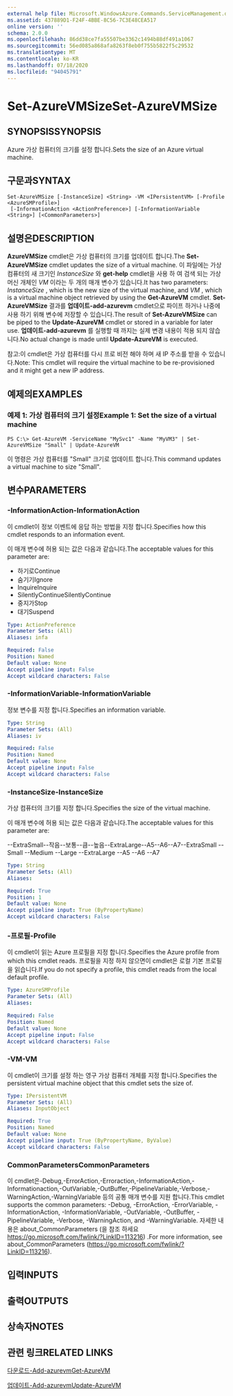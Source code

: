 ```yaml
---
external help file: Microsoft.WindowsAzure.Commands.ServiceManagement.dll-Help.xml
ms.assetid: 437889D1-F24F-4BBE-8C56-7C3E48CEA517
online version: ''
schema: 2.0.0
ms.openlocfilehash: 86dd38ce7fa55507be3362c1494b88df491a1067
ms.sourcegitcommit: 56ed085a868afa8263f8eb0f755b5822f5c29532
ms.translationtype: MT
ms.contentlocale: ko-KR
ms.lasthandoff: 07/18/2020
ms.locfileid: "94045791"
---
```

# <span data-ttu-id="60b4b-101">Set-AzureVMSize</span><span class="sxs-lookup"><span data-stu-id="60b4b-101">Set-AzureVMSize</span></span>

## <span data-ttu-id="60b4b-102">SYNOPSIS</span><span class="sxs-lookup"><span data-stu-id="60b4b-102">SYNOPSIS</span></span>
<span data-ttu-id="60b4b-103">Azure 가상 컴퓨터의 크기를 설정 합니다.</span><span class="sxs-lookup"><span data-stu-id="60b4b-103">Sets the size of an Azure virtual machine.</span></span>

## <span data-ttu-id="60b4b-104">구문과</span><span class="sxs-lookup"><span data-stu-id="60b4b-104">SYNTAX</span></span>

```
Set-AzureVMSize [-InstanceSize] <String> -VM <IPersistentVM> [-Profile <AzureSMProfile>]
 [-InformationAction <ActionPreference>] [-InformationVariable <String>] [<CommonParameters>]
```

## <span data-ttu-id="60b4b-105">설명은</span><span class="sxs-lookup"><span data-stu-id="60b4b-105">DESCRIPTION</span></span>
<span data-ttu-id="60b4b-106">**AzureVMSize** cmdlet은 가상 컴퓨터의 크기를 업데이트 합니다.</span><span class="sxs-lookup"><span data-stu-id="60b4b-106">The **Set-AzureVMSize** cmdlet updates the size of a virtual machine.</span></span>
<span data-ttu-id="60b4b-107">이 파일에는 가상 컴퓨터의 새 크기인 *InstanceSize* 와 **get-help** cmdlet을 사용 하 여 검색 되는 가상 머신 개체인 *VM* 이라는 두 개의 매개 변수가 있습니다.</span><span class="sxs-lookup"><span data-stu-id="60b4b-107">It has two parameters: *InstanceSize* , which is the new size of the virtual machine, and *VM* , which is a virtual machine object retrieved by using the **Get-AzureVM** cmdlet.</span></span>
<span data-ttu-id="60b4b-108">**Set-AzureVMSize** 결과를 **업데이트-add-azurevm** cmdlet으로 파이프 하거나 나중에 사용 하기 위해 변수에 저장할 수 있습니다.</span><span class="sxs-lookup"><span data-stu-id="60b4b-108">The result of **Set-AzureVMSize** can be piped to the **Update-AzureVM** cmdlet or stored in a variable for later use.</span></span>
<span data-ttu-id="60b4b-109">**업데이트-add-azurevm** 를 실행할 때 까지는 실제 변경 내용이 적용 되지 않습니다.</span><span class="sxs-lookup"><span data-stu-id="60b4b-109">No actual change is made until **Update-AzureVM** is executed.</span></span>

<span data-ttu-id="60b4b-110">참고:이 cmdlet은 가상 컴퓨터를 다시 프로 비전 해야 하며 새 IP 주소를 받을 수 있습니다.</span><span class="sxs-lookup"><span data-stu-id="60b4b-110">Note: This cmdlet will require the virtual machine to be re-provisioned and it might get a new IP address.</span></span>

## <span data-ttu-id="60b4b-111">예제의</span><span class="sxs-lookup"><span data-stu-id="60b4b-111">EXAMPLES</span></span>

### <span data-ttu-id="60b4b-112">예제 1: 가상 컴퓨터의 크기 설정</span><span class="sxs-lookup"><span data-stu-id="60b4b-112">Example 1: Set the size of a virtual machine</span></span>
```
PS C:\> Get-AzureVM -ServiceName "MySvc1" -Name "MyVM3" | Set-AzureVMSize "Small" | Update-AzureVM
```

<span data-ttu-id="60b4b-113">이 명령은 가상 컴퓨터를 "Small" 크기로 업데이트 합니다.</span><span class="sxs-lookup"><span data-stu-id="60b4b-113">This command updates a virtual machine to size "Small".</span></span>

## <span data-ttu-id="60b4b-114">변수</span><span class="sxs-lookup"><span data-stu-id="60b4b-114">PARAMETERS</span></span>

### <span data-ttu-id="60b4b-115">-InformationAction</span><span class="sxs-lookup"><span data-stu-id="60b4b-115">-InformationAction</span></span>
<span data-ttu-id="60b4b-116">이 cmdlet이 정보 이벤트에 응답 하는 방법을 지정 합니다.</span><span class="sxs-lookup"><span data-stu-id="60b4b-116">Specifies how this cmdlet responds to an information event.</span></span>

<span data-ttu-id="60b4b-117">이 매개 변수에 허용 되는 값은 다음과 같습니다.</span><span class="sxs-lookup"><span data-stu-id="60b4b-117">The acceptable values for this parameter are:</span></span>

- <span data-ttu-id="60b4b-118">하기로</span><span class="sxs-lookup"><span data-stu-id="60b4b-118">Continue</span></span>
- <span data-ttu-id="60b4b-119">숨기기</span><span class="sxs-lookup"><span data-stu-id="60b4b-119">Ignore</span></span>
- <span data-ttu-id="60b4b-120">Inquire</span><span class="sxs-lookup"><span data-stu-id="60b4b-120">Inquire</span></span>
- <span data-ttu-id="60b4b-121">SilentlyContinue</span><span class="sxs-lookup"><span data-stu-id="60b4b-121">SilentlyContinue</span></span>
- <span data-ttu-id="60b4b-122">중지가</span><span class="sxs-lookup"><span data-stu-id="60b4b-122">Stop</span></span>
- <span data-ttu-id="60b4b-123">대기</span><span class="sxs-lookup"><span data-stu-id="60b4b-123">Suspend</span></span>

```yaml
Type: ActionPreference
Parameter Sets: (All)
Aliases: infa

Required: False
Position: Named
Default value: None
Accept pipeline input: False
Accept wildcard characters: False
```

### <span data-ttu-id="60b4b-124">-InformationVariable</span><span class="sxs-lookup"><span data-stu-id="60b4b-124">-InformationVariable</span></span>
<span data-ttu-id="60b4b-125">정보 변수를 지정 합니다.</span><span class="sxs-lookup"><span data-stu-id="60b4b-125">Specifies an information variable.</span></span>

```yaml
Type: String
Parameter Sets: (All)
Aliases: iv

Required: False
Position: Named
Default value: None
Accept pipeline input: False
Accept wildcard characters: False
```

### <span data-ttu-id="60b4b-126">-InstanceSize</span><span class="sxs-lookup"><span data-stu-id="60b4b-126">-InstanceSize</span></span>
<span data-ttu-id="60b4b-127">가상 컴퓨터의 크기를 지정 합니다.</span><span class="sxs-lookup"><span data-stu-id="60b4b-127">Specifies the size of the virtual machine.</span></span>

<span data-ttu-id="60b4b-128">이 매개 변수에 허용 되는 값은 다음과 같습니다.</span><span class="sxs-lookup"><span data-stu-id="60b4b-128">The acceptable values for this parameter are:</span></span>

<span data-ttu-id="60b4b-129">--ExtraSmall--작음--보통--큼--높음--ExtraLarge--A5--A6--A7</span><span class="sxs-lookup"><span data-stu-id="60b4b-129">--ExtraSmall --Small --Medium --Large --ExtraLarge --A5 --A6 --A7</span></span>

```yaml
Type: String
Parameter Sets: (All)
Aliases: 

Required: True
Position: 1
Default value: None
Accept pipeline input: True (ByPropertyName)
Accept wildcard characters: False
```

### <span data-ttu-id="60b4b-130">-프로필</span><span class="sxs-lookup"><span data-stu-id="60b4b-130">-Profile</span></span>
<span data-ttu-id="60b4b-131">이 cmdlet이 읽는 Azure 프로필을 지정 합니다.</span><span class="sxs-lookup"><span data-stu-id="60b4b-131">Specifies the Azure profile from which this cmdlet reads.</span></span>
<span data-ttu-id="60b4b-132">프로필을 지정 하지 않으면이 cmdlet은 로컬 기본 프로필을 읽습니다.</span><span class="sxs-lookup"><span data-stu-id="60b4b-132">If you do not specify a profile, this cmdlet reads from the local default profile.</span></span>

```yaml
Type: AzureSMProfile
Parameter Sets: (All)
Aliases: 

Required: False
Position: Named
Default value: None
Accept pipeline input: False
Accept wildcard characters: False
```

### <span data-ttu-id="60b4b-133">-VM</span><span class="sxs-lookup"><span data-stu-id="60b4b-133">-VM</span></span>
<span data-ttu-id="60b4b-134">이 cmdlet이 크기를 설정 하는 영구 가상 컴퓨터 개체를 지정 합니다.</span><span class="sxs-lookup"><span data-stu-id="60b4b-134">Specifies the persistent virtual machine object that this cmdlet sets the size of.</span></span>

```yaml
Type: IPersistentVM
Parameter Sets: (All)
Aliases: InputObject

Required: True
Position: Named
Default value: None
Accept pipeline input: True (ByPropertyName, ByValue)
Accept wildcard characters: False
```

### <span data-ttu-id="60b4b-135">CommonParameters</span><span class="sxs-lookup"><span data-stu-id="60b4b-135">CommonParameters</span></span>
<span data-ttu-id="60b4b-136">이 cmdlet은-Debug,-ErrorAction,-Erroraction,-InformationAction,-Informationaction,-OutVariable,-OutBuffer,-PipelineVariable,-Verbose,-WarningAction,-WarningVariable 등의 공통 매개 변수를 지원 합니다.</span><span class="sxs-lookup"><span data-stu-id="60b4b-136">This cmdlet supports the common parameters: -Debug, -ErrorAction, -ErrorVariable, -InformationAction, -InformationVariable, -OutVariable, -OutBuffer, -PipelineVariable, -Verbose, -WarningAction, and -WarningVariable.</span></span> <span data-ttu-id="60b4b-137">자세한 내용은 about_CommonParameters (을 참조 하세요 https://go.microsoft.com/fwlink/?LinkID=113216) .</span><span class="sxs-lookup"><span data-stu-id="60b4b-137">For more information, see about_CommonParameters (https://go.microsoft.com/fwlink/?LinkID=113216).</span></span>

## <span data-ttu-id="60b4b-138">입력</span><span class="sxs-lookup"><span data-stu-id="60b4b-138">INPUTS</span></span>

## <span data-ttu-id="60b4b-139">출력</span><span class="sxs-lookup"><span data-stu-id="60b4b-139">OUTPUTS</span></span>

## <span data-ttu-id="60b4b-140">상속자</span><span class="sxs-lookup"><span data-stu-id="60b4b-140">NOTES</span></span>

## <span data-ttu-id="60b4b-141">관련 링크</span><span class="sxs-lookup"><span data-stu-id="60b4b-141">RELATED LINKS</span></span>

[<span data-ttu-id="60b4b-142">다운로드-Add-azurevm</span><span class="sxs-lookup"><span data-stu-id="60b4b-142">Get-AzureVM</span></span>](./Get-AzureVM.md)

[<span data-ttu-id="60b4b-143">업데이트-Add-azurevm</span><span class="sxs-lookup"><span data-stu-id="60b4b-143">Update-AzureVM</span></span>](./Update-AzureVM.md)


